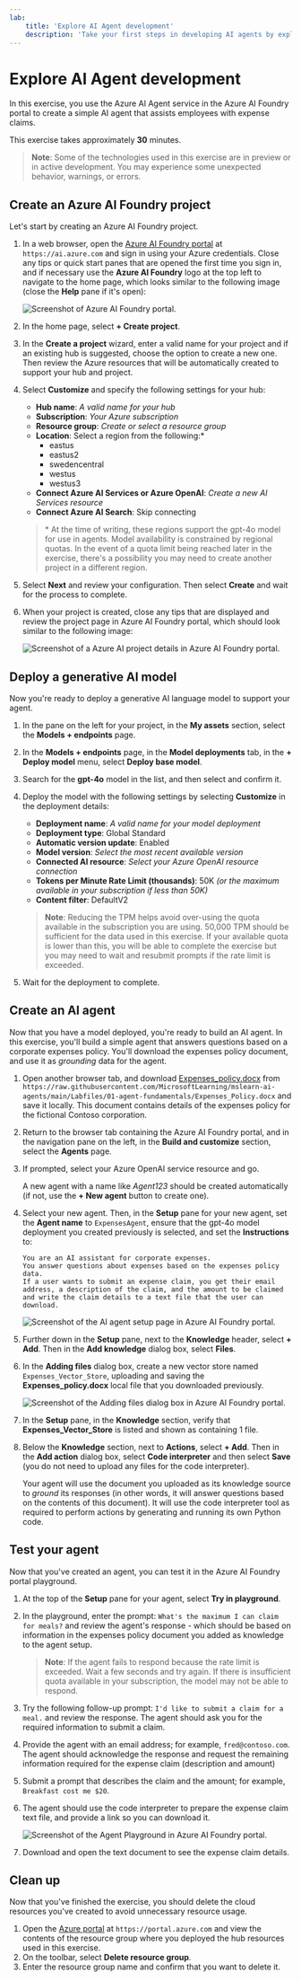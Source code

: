 ```yaml
---
lab:
    title: 'Explore AI Agent development'
    description: 'Take your first steps in developing AI agents by exploring the Azure AI Agent service in the Azure AI Foundry portal.'
---
```


# Explore AI Agent development

In this exercise, you use the Azure AI Agent service in the Azure AI Foundry portal to create a simple AI agent that assists employees with expense claims.

This exercise takes approximately **30** minutes.

> **Note**: Some of the technologies used in this exercise are in preview or in active development. You may experience some unexpected behavior, warnings, or errors.

## Create an Azure AI Foundry project

Let's start by creating an Azure AI Foundry project.

1. In a web browser, open the [Azure AI Foundry portal](https://ai.azure.com) at `https://ai.azure.com` and sign in using your Azure credentials. Close any tips or quick start panes that are opened the first time you sign in, and if necessary use the **Azure AI Foundry** logo at the top left to navigate to the home page, which looks similar to the following image (close the **Help** pane if it's open):

    ![Screenshot of Azure AI Foundry portal.](./Media/ai-foundry-home.png)

1. In the home page, select **+ Create project**.
1. In the **Create a project** wizard, enter a valid name for your project and if an existing hub is suggested, choose the option to create a new one. Then review the Azure resources that will be automatically created to support your hub and project.
1. Select **Customize** and specify the following settings for your hub:
    - **Hub name**: *A valid name for your hub*
    - **Subscription**: *Your Azure subscription*
    - **Resource group**: *Create or select a resource group*
    - **Location**: Select a region from the following:\*
        - eastus
        - eastus2
        - swedencentral
        - westus
        - westus3
    - **Connect Azure AI Services or Azure OpenAI**: *Create a new AI Services resource*
    - **Connect Azure AI Search**: Skip connecting

    > \* At the time of writing, these regions support the gpt-4o model for use in agents. Model availability is constrained by regional quotas. In the event of a quota limit being reached later in the exercise, there's a possibility you may need to create another project in a different region.

1. Select **Next** and review your configuration. Then select **Create** and wait for the process to complete.
1. When your project is created, close any tips that are displayed and review the project page in Azure AI Foundry portal, which should look similar to the following image:

    ![Screenshot of a Azure AI project details in Azure AI Foundry portal.](./Media/ai-foundry-project.png)

## Deploy a generative AI model

Now you're ready to deploy a generative AI language model to support your agent.

1. In the pane on the left for your project, in the **My assets** section, select the **Models + endpoints** page.
1. In the **Models + endpoints** page, in the **Model deployments** tab, in the **+ Deploy model** menu, select **Deploy base model**.
1. Search for the **gpt-4o** model in the list, and then select and confirm it.
1. Deploy the model with the following settings by selecting **Customize** in the deployment details:
    - **Deployment name**: *A valid name for your model deployment*
    - **Deployment type**: Global Standard
    - **Automatic version update**: Enabled
    - **Model version**: *Select the most recent available version*
    - **Connected AI resource**: *Select your Azure OpenAI resource connection*
    - **Tokens per Minute Rate Limit (thousands)**: 50K *(or the maximum available in your subscription if less than 50K)*
    - **Content filter**: DefaultV2

    > **Note**: Reducing the TPM helps avoid over-using the quota available in the subscription you are using. 50,000 TPM should be sufficient for the data used in this exercise. If your available quota is lower than this, you will be able to complete the exercise but you may need to wait and resubmit prompts if the rate limit is exceeded.

1. Wait for the deployment to complete.

## Create an AI agent

Now that you have a model deployed, you're ready to build an AI agent. In this exercise, you'll build a simple agent that answers questions based on a corporate expenses policy. You'll download the expenses policy document, and use it as *grounding* data for the agent.

1. Open another browser tab, and download [Expenses_policy.docx](https://raw.githubusercontent.com/MicrosoftLearning/mslearn-ai-agents/main/Labfiles/01-agent-fundamentals/Expenses_Policy.docx) from `https://raw.githubusercontent.com/MicrosoftLearning/mslearn-ai-agents/main/Labfiles/01-agent-fundamentals/Expenses_Policy.docx` and save it locally. This document contains details of the expenses policy for the fictional Contoso corporation.
1. Return to the browser tab containing the Azure AI Foundry portal, and in the navigation pane on the left, in the **Build and customize** section, select the **Agents** page.
1. If prompted, select your Azure OpenAI service resource and go.

    A new agent with a name like *Agent123* should be created automatically (if not, use the **+ New agent** button to create one).

1. Select your new agent. Then, in the **Setup** pane for your new agent, set the **Agent name** to `ExpensesAgent`, ensure that the gpt-4o model deployment you created previously is selected, and set the **Instructions** to:

    ```prompt
   You are an AI assistant for corporate expenses.
   You answer questions about expenses based on the expenses policy data.
   If a user wants to submit an expense claim, you get their email address, a description of the claim, and the amount to be claimed and write the claim details to a text file that the user can download.
    ```

    ![Screenshot of the AI agent setup page in Azure AI Foundry portal.](./Media/ai-agent-setup.png)

1. Further down in the **Setup** pane, next to the **Knowledge** header, select **+ Add**. Then in the **Add knowledge** dialog box, select **Files**.
1. In the **Adding files** dialog box, create a new vector store named `Expenses_Vector_Store`, uploading and saving the **Expenses_policy.docx** local file that you downloaded previously.

    ![Screenshot of the Adding files dialog box in Azure AI Foundry portal.](./Media/ai-agent-add-files.png)

1. In the **Setup** pane, in the **Knowledge** section, verify that **Expenses_Vector_Store** is listed and shown as containing 1 file.

1. Below the **Knowledge** section, next to **Actions**, select **+ Add**. Then in the **Add action** dialog box, select **Code interpreter** and then select **Save** (you do not need to upload any files for the code interpreter).

    Your agent will use the document you uploaded as its knowledge source to *ground* its responses (in other words, it will answer questions based on the contents of this document). It will use the code interpreter tool as required to perform actions by generating and running its own Python code.

## Test your agent

Now that you've created an agent, you can test it in the Azure AI Foundry portal playground.

1. At the top of the **Setup** pane for your agent, select **Try in playground**.
1. In the playground, enter the prompt: `What's the maximum I can claim for meals?` and review the agent's response - which should be based on information in the expenses policy document you added as knowledge to the agent setup.

    > **Note**: If the agent fails to respond because the rate limit is exceeded. Wait a few seconds and try again. If there is insufficient quota available in your subscription, the model may not be able to respond.

1. Try the following follow-up prompt: `I'd like to submit a claim for a meal.` and review the response. The agent should ask you for the required information to submit a claim.
1. Provide the agent with an email address; for example, `fred@contoso.com`. The agent should acknowledge the response and request the remaining information required for the expense claim (description and amount)
1. Submit a prompt that describes the claim and the amount; for example, `Breakfast cost me $20`.
1. The agent should use the code interpreter to prepare the expense claim text file, and provide a link so you can download it.

    ![Screenshot of the Agent Playground in Azure AI Foundry portal.](./Media/ai-agent-playground.png)

1. Download and open the text document to see the expense claim details.

## Clean up

Now that you've finished the exercise, you should delete the cloud resources you've created to avoid unnecessary resource usage.

1. Open the [Azure portal](https://portal.azure.com) at `https://portal.azure.com` and view the contents of the resource group where you deployed the hub resources used in this exercise.
1. On the toolbar, select **Delete resource group**.
1. Enter the resource group name and confirm that you want to delete it.
